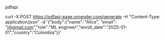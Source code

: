 pdfapi

curl -X POST https://pdfapi-eaae.onrender.com/generate   -H "Content-Type: application/json"   -d '{"body":{"name": "Alice", "email": "j@gmail.com","role":"ML engineer","enroll_date":"2025-01-01","country":"Colombia"}}'
